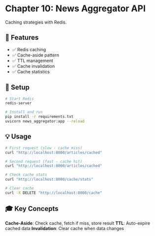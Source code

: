 # Chapter 10: News Aggregator API

Caching strategies with Redis.

## 🎯 Features

- ✅ Redis caching
- ✅ Cache-aside pattern
- ✅ TTL management
- ✅ Cache invalidation
- ✅ Cache statistics

## 🚀 Setup

```bash
# Start Redis
redis-server

# Install and run
pip install -r requirements.txt
uvicorn news_aggregator:app --reload
```

## 💡 Usage

```bash
# First request (slow - cache miss)
curl "http://localhost:8000/articles/cached"

# Second request (fast - cache hit)
curl "http://localhost:8000/articles/cached"

# Check cache stats
curl "http://localhost:8000/cache/stats"

# Clear cache
curl -X DELETE "http://localhost:8000/cache"
```

## 🎓 Key Concepts

**Cache-Aside**: Check cache, fetch if miss, store result
**TTL**: Auto-expire cached data
**Invalidation**: Clear cache when data changes
